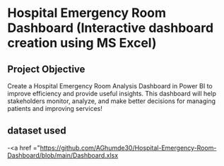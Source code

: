 # Hospital Emergency Room Dashboard (Interactive dashboard creation using MS Excel)
## Project Objective
Create a Hospital Emergency Room Analysis Dashboard in Power BI to improve efficiency and provide useful insights. This dashboard will help stakeholders monitor, analyze, and make better decisions for managing patients and improving services!
## dataset used
-<a href ="https://github.com/AGhumde30/Hospital-Emergency-Room-Dashboard/blob/main/Dashboard.xlsx

